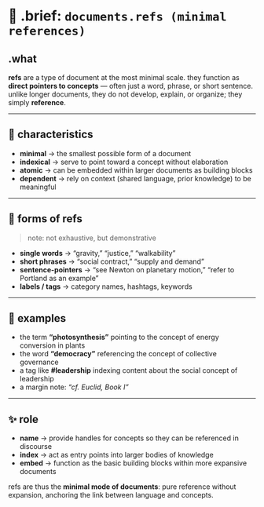 # 🧩 .brief: `documents.refs (minimal references)`

## .what
**refs** are a type of document at the most minimal scale.
they function as **direct pointers to concepts** — often just a word, phrase, or short sentence.
unlike longer documents, they do not develop, explain, or organize; they simply **reference**.

---

## 🔬 characteristics
- **minimal** → the smallest possible form of a document
- **indexical** → serve to point toward a concept without elaboration
- **atomic** → can be embedded within larger documents as building blocks
- **dependent** → rely on context (shared language, prior knowledge) to be meaningful

---

## 🧷 forms of refs
> note: not exhaustive, but demonstrative

- **single words** → “gravity,” “justice,” “walkability”
- **short phrases** → “social contract,” “supply and demand”
- **sentence-pointers** → “see Newton on planetary motion,” “refer to Portland as an example”
- **labels / tags** → category names, hashtags, keywords

---

## 📌 examples
- the term **“photosynthesis”** pointing to the concept of energy conversion in plants
- the word **“democracy”** referencing the concept of collective governance
- a tag like **#leadership** indexing content about the social concept of leadership
- a margin note: *“cf. Euclid, Book I”*

---

## ✨ role
- **name** → provide handles for concepts so they can be referenced in discourse
- **index** → act as entry points into larger bodies of knowledge
- **embed** → function as the basic building blocks within more expansive documents

refs are thus the **minimal mode of documents**: pure reference without expansion, anchoring the link between language and concepts.
